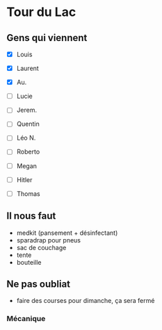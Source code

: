 Tour du Lac
===========


Gens qui viennent
----------------
- [x]	Louis
- [x]	Laurent
- [x]	Au.
- [ ]	Lucie
- [ ]	Jerem.
- [ ]	Quentin
- [ ]	Léo N.
- [ ]	Roberto
- [ ]	Megan
- [ ]	Hitler
- [ ]	Thomas


Il nous faut
------------

- medkit (pansement + désinfectant)
- sparadrap pour pneus
- sac de couchage
- tente
- bouteille

Ne pas oubliat
--------------

- faire des courses pour dimanche, ça sera fermé

###	Mécanique
